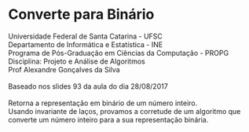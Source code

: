 # Converte para Binário
Universidade Federal de Santa Catarina - UFSC<br>
Departamento de Informática e Estatística - INE<br>
Programa de Pós-Graduação em Ciências da Computação - PROPG<br>
Disciplina: Projeto e Análise de Algoritmos<br>
Prof Alexandre Gonçalves da Silva<br>
<br>
Baseado nos slides 93 da aula do dia 28/08/2017<br> 
<br>
Retorna a representação em binário de um número inteiro.<br>
Usando invariante de laços, provamos a corretude de um algoritmo que converte um número inteiro para a sua representação binária.<br>
